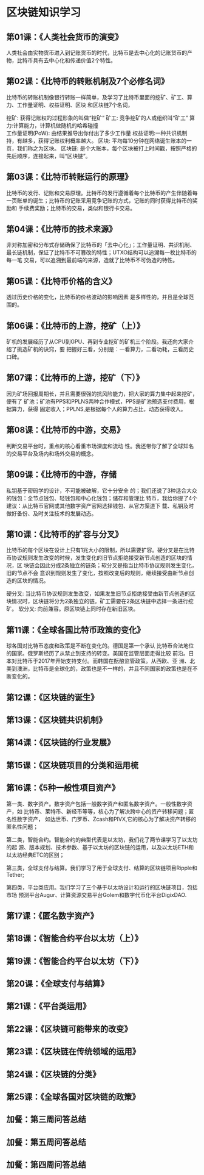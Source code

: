 # 区块链知识学习
## 第01课：《人类社会货币的演变》
人类社会由实物货币进入到记账货币的时代，比特币是去中心化的记账货币的产物，比特币具有去中心化和传递价值2个特性。

## 第02课：《比特币的转账机制及7个必修名词》
比特币的转账机制像银行转账一样简单，及学习了比特币里面的挖矿、矿工、算力、工作量证明、权益证明、区块
和区块链7个名词，

挖矿: 获得记账权的过程形象的叫做“挖矿”
矿工: 竞争挖矿的人或组织叫“矿工”
算力:计算能力，计算机做随机的哈希碰撞  
工作量证明(PoW): 由结果推导出你付出了多少工作量
权益证明:一种共识机制持，有越多，获得记账权利概率越大。
区块: 平均每10分钟在网络诞生账本的一页，我们称之为区块。
区块链: 是个大账本，每个区块被打上时间戳，按照严格的先后顺序，连接起来，叫“区块链”。


## 第03课：《比特币转账运行的原理》  
比特币的发行、记账和交易原理。比特币的发行遵循着每个比特币的产生伴随着每一页账单的诞生；比特币的记账采用竞争记账的方式，记账的同时获得比特币的奖励和
手续费奖励；比特币的交易，类似和银行卡交易。

## 第04课：《比特币的技术来源》
非对称加密和分布式存储确保了比特币的「去中心化」；工作量证明、共识机制、最长链机制，保证了比特币不可篡改的特性；UTXO结构可以追溯每一枚比特币的每一笔
交易，可以追溯到最前端的来源，造就了比特币不可伪造的特性。

## 第05课：《比特币价格的含义》
透过历史价格的变化，比特币的价格波动的影响因素
是多样性的，并且是全球范围的。

## 第06课：《比特币的上游，挖矿（上）》
矿机的发展经历了从CPU到GPU、再到专业挖矿的矿机三个阶段。我还向大家介绍了挑选矿机的诀窍，要
把握好三看，分别是：一看算力，二看功耗，三看历史口碑。

## 第07课：《比特币的上游，挖矿（下）》
因为矿场回报周期长，并且需要很强的抗风险能力，把大家的算力集中起来挖矿，便有了
矿池；矿池有PPS和PPLNS两种合作模式，PPS是矿池预选支付费用，根据算力，获得
固定收入；PPLNS,是根据每个人的算力占比，动态获得收入。

## 第08课：《比特币的中游，交易》
判断交易平台时，重点的核心看重市场深度和流动
性。我还带你了解了全球知名的交易平台及场内和场外交易的概念。


## 第09课：《比特币的中游，存储
私钥基于密码学的设计，不可能被破解，它十分安全
的；我们还说了3种适合大众的钱包：全节点钱包、轻钱包和中心化钱包；储存和管理比
特币，我给你提了4个建议：从比特币官网或其他数字资产官网选择钱包、从官方渠道下
载、私钥及时做好备份、及时关注技术的发展动态。

## 第10课：《比特币的扩容与分叉》
比特币的每个区块在设计上只有1兆大小的限制，所以需要扩容。硬分叉是在比特
币协议规则发生改变的时候，发生变化的旧节点拒绝接受新节点创造的区块的情况，区
块链会因此分成2条独立的链条；软分叉是指当比特币协议规则发生变化，旧的节点不会
意识到规则发生了变化，按照改变后的规则，继续接受由新节点创造的区块的情况。  

硬分叉: 当比特币协议规则发生改变，如果发生旧节点拒绝接受由新节点创造的区块情况时，区块链将分为2条独立的链。矿工需要在2条区块链中选择一条进行挖矿。
软分叉: 向前兼容。原区块链上同时存在新旧区块。  
## 第11课：《全球各国比特币政策的变化》  
球各国对比特币态度和政策是不断在变化的。德国是第一个承认
比特币合法地位的国家。俄罗斯经历了从禁止到支持的转变。美国在监管层面走得比较
前沿。日本对比特币于2017年开始支持支付。而韩国在酝酿监管政策。从西欧、亚
洲、北美到澳洲，比特币是全球化的，政策也是不一样的，并且不同国家的政策也是在不断变化的。  

## 第12课：《区块链的诞生》

## 第13课：《区块链共识机制》
## 第14课：《区块链的行业发展》
## 第15课：《区块链项目的分类和运用梳
## 第16课：《5种一般性项目资产》
第一类、数字资产。数字资产包括一般数字资产和匿名数字资产。一般性数字资产，如
比特币、莱特币、新经币等等，核心为了解决跨中心的资产转移问题；匿名性数字资产，
如达世币、门罗币、Zcash和PIVX,它的核心为了解决资产转移的匿名性问题；

第二类，智能合约。智能合约的典型代表是以太坊，我们花了两节课学习了以太坊的起
源、版本规划、技术参数、基于以太坊的区块链的运用，以及以太坊ETH和以太坊经典ETC的区别；

第三类，全球支付与结算。我们学习了用于全球支付、结算的区块链项目Ripple和Tether;  

第四类，平台类应用。我们学习了三个基于以太坊设计和运行的区块链项目，包括市场
预测平台Augur、计算资源交易平台Golem和数字代币化平台DigixDAO.  

## 第17课：《匿名数字资产》
## 第18课：《智能合约平台以太坊（上）》
## 第19课：《智能合约平台以太坊（下）》
## 第20课：《全球支付与结算》
## 第21课：《平台类运用》
## 第22课：《区块链可能带来的改变》
## 第23课：《区块链在传统领域的运用》
## 第24课：《区块链的分类》
## 第25课：《全球各国对区块链的政策》
## 加餐：第三周问答总结
## 加餐：第五周问答总结
## 加餐：第四周问答总结



